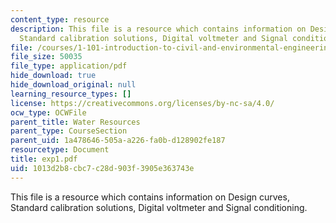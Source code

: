 ```yaml
---
content_type: resource
description: This file is a resource which contains information on Design curves,
  Standard calibration solutions, Digital voltmeter and Signal conditioning.
file: /courses/1-101-introduction-to-civil-and-environmental-engineering-design-i-fall-2006/1013d2b8cbc7c28d903f3905e363743e_exp1.pdf
file_size: 50035
file_type: application/pdf
hide_download: true
hide_download_original: null
learning_resource_types: []
license: https://creativecommons.org/licenses/by-nc-sa/4.0/
ocw_type: OCWFile
parent_title: Water Resources
parent_type: CourseSection
parent_uid: 1a478646-505a-a226-fa0b-d128902fe187
resourcetype: Document
title: exp1.pdf
uid: 1013d2b8-cbc7-c28d-903f-3905e363743e
---
```

This file is a resource which contains information on Design curves, Standard calibration solutions, Digital voltmeter and Signal conditioning.